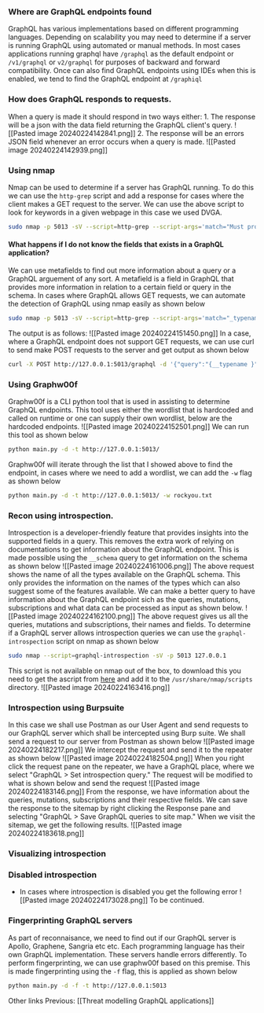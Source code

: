 ### Where are GraphQL endpoints found
GraphQL has various implementations based on different programming languages. Depending on scalability you may need to determine if a server is running GraphQL using automated or manual methods. In most cases applications running graphql have `/graphql` as the default endpoint or `/v1/graphql` or `v2/graphql` for purposes of backward and forward compatibility. Once can also find GraphQL endpoints using IDEs when this is enabled, we tend to find the GraphQL endpoint at `/graphiql` 
### How does GraphQL responds to requests.
When a query is made it should respond in two ways either:
	1. The response will be a json with the data field returning the GraphQL client's query.
	![[Pasted image 20240224142841.png]]
	 2. The response will be an errors JSON field whenever an error occurs when a query is made.
	![[Pasted image 20240224142939.png]]
### Using nmap
Nmap can be used to determine if a server has GraphQL running. To do this we can use the `http-grep` script and add a response for cases where the client makes a GET request to the server.
We can use the above script to look for keywords in a given webpage in this case we used DVGA.
```sh
sudo nmap -p 5013 -sV --script=http-grep --script-args='match="Must provide query string", http-grep.url="/graphql"' 127.0.0.1
```
#### What happens if I do not know the fields that exists in a GraphQL application?
We can use metafields to find out more information about a query or a GraphQL arguement of any sort. A metafield is a field in GraphQL that provides more information in relation to a certain field or query in the schema. In cases where GraphQL allows GET requests, we can automate the detection of GraphQL using nmap easily as shown below
```sh
sudo nmap -p 5013 -sV --script=http-grep --script-args='match="_typename", http-grep.url="/graphql?query=\{__typename\}"' 127.0.0.1
```
The output is as follows:
![[Pasted image 20240224151450.png]]
In a case, where a GraphQL endpoint does not support GET requests, we can use curl to send make POST requests to the server and get output as shown below
```sh
curl -X POST http://127.0.0.1:5013/graphql -d '{"query":"{__typename }"}'-H "Content-Type: application/json"
```
### Using Graphw00f
Graphw00f is a CLI python tool that is used in assisting to determine GraphQL endpoints. This tool uses either the wordlist that is hardcoded and called on runtime or one can supply their own wordlist, below are the hardcoded endpoints.
![[Pasted image 20240224152501.png]]
We can run this tool as shown below
```sh
python main.py -d -t http://127.0.0.1:5013/
```
Graphw00f will iterate through the list that I showed above to find the endpoint, in cases where we need to add a wordlist, we can add the `-w` flag as shown below
```sh
python main.py -d -t http://127.0.0.1:5013/ -w rockyou.txt
```
### Recon using introspection.
Introspection is a developer-friendly feature that provides insights into the supported fields in a query. This removes the extra work of relying on documentations to get information about the GraphQL endpoint. This is made possible using the `__schema` query to get information on the schema as shown below
![[Pasted image 20240224161006.png]]
The above request shows the name of all the types available on the GraphQL schema. This only provides the information on the names of the types which can also suggest some of the features available. We can make a better query to have information about the GraphQL endpoint sich as the queries, mutations, subscriptions and what data can be processed as input as shown below.
![[Pasted image 20240224162100.png]]
The above request gives us all the queries, mutations and subscriptions, their names and fields. To determine if a GraphQL server allows introspection queries we can use the `graphql-introspection` script on nmap as shown below

```sh
sudo nmap --script=graphql-introspection -sV -p 5013 127.0.0.1
```
This script is not available on nmap out of the box, to download this you need to get the ascript from [here](https://github.com/dolevf/nmap-graphql-introspection-nse/blob/master/graphql-introspection.nse) and add it to the `/usr/share/nmap/scripts` directory.
![[Pasted image 20240224163416.png]]
### Introspection using Burpsuite
In this case we shall use Postman as our User Agent and send requests to our GraphQL server which shall be intercepted using Burp suite.
We shall send a request to our server from Postman as shown below
![[Pasted image 20240224182217.png]] We intercept the request and send it to the repeater as shown below
![[Pasted image 20240224182504.png]]
When you right click the request pane on the repeater, we have a GraphQL place, where we select "GraphQL > Set introspection query." The request will be modified to what is shown below and send the request
![[Pasted image 20240224183146.png]]
From the response, we have information about the queries, mutations, subscriptions and their respective fields. We can save the response to the sitemap by right clicking the Response pane and selecting "GraphQL > Save GraphQL queries to site map."
When we visit the sitemap, we get the following results.
![[Pasted image 20240224183618.png]]
### Visualizing introspection

### Disabled introspection
- In cases where introspection is disabled you get the following error
![[Pasted image 20240224173028.png]]
To be continued.
### Fingerprinting GraphQL servers
As part of reconnaisance, we need to find out if our GraphQL server is Apollo, Graphene, Sangria etc etc. Each programming language has their own GraphQL implementation. These servers handle errors differently. To perform fingerprinting, we can use graphw00f based on this premise.  This is made fingerprinting using the `-f` flag, this is applied as shown below
```sh
python main.py -d -f -t http://127.0.0.1:5013
```

Other links
Previous: [[Threat modelling GraphQL applications]]
